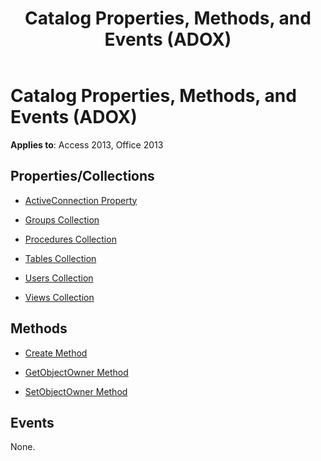 ﻿---
title: Catalog Properties, Methods, and Events (ADOX)
TOCTitle: Catalog Properties, Methods, and Events (ADOX)
ms:assetid: 82d7dfc2-6fc8-709c-96e0-d8cddd1d5432
ms:mtpsurl: https://msdn.microsoft.com/library/JJ249567(v=office.15)
ms:contentKeyID: 48545989
ms.date: 09/18/2015
mtps_version: v=office.15
---

# Catalog Properties, Methods, and Events (ADOX)

**Applies to**: Access 2013, Office 2013 

## Properties/Collections

- [ActiveConnection Property](activeconnection-property-adox.md)

- [Groups Collection](groups-collection-adox.md)

- [Procedures Collection](procedures-collection-adox.md)

- [Tables Collection](tables-collection-adox.md)

- [Users Collection](users-collection-adox.md)

- [Views Collection](views-collection-adox.md)

## Methods

- [Create Method](create-method-adox.md)

- [GetObjectOwner Method](getobjectowner-method-adox.md)

- [SetObjectOwner Method](https://msdn.microsoft.com/library/jj249006\(v=office.15\))

## Events

None.

